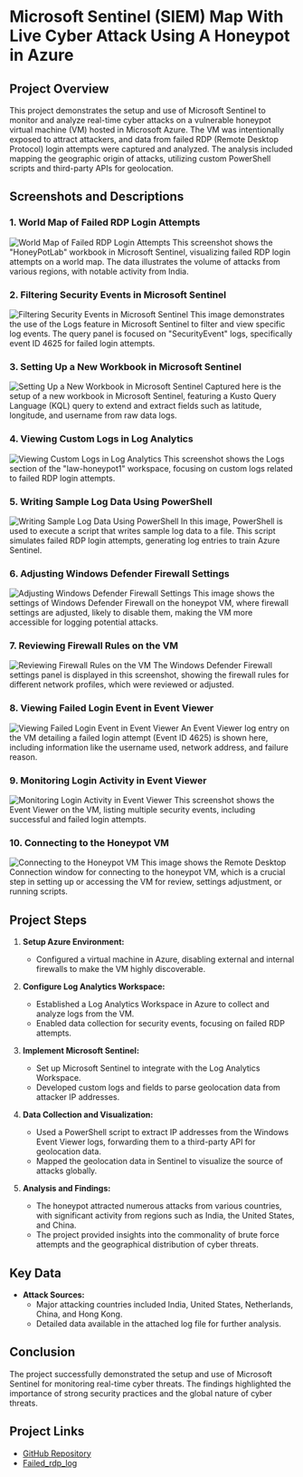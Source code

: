 # Microsoft Sentinel (SIEM) Map With Live Cyber Attack Using A Honeypot in Azure

## Project Overview

This project demonstrates the setup and use of Microsoft Sentinel to monitor and analyze real-time cyber attacks on a vulnerable honeypot virtual machine (VM) hosted in Microsoft Azure. The VM was intentionally exposed to attract attackers, and data from failed RDP (Remote Desktop Protocol) login attempts were captured and analyzed. The analysis included mapping the geographic origin of attacks, utilizing custom PowerShell scripts and third-party APIs for geolocation.

## Screenshots and Descriptions

### 1. World Map of Failed RDP Login Attempts
![World Map of Failed RDP Login Attempts](https://github.com/danartech/Honeynet-Azure-Project/blob/main/Screenshot%202024-07-24%20174223.png)
This screenshot shows the "HoneyPotLab" workbook in Microsoft Sentinel, visualizing failed RDP login attempts on a world map. The data illustrates the volume of attacks from various regions, with notable activity from India.

### 2. Filtering Security Events in Microsoft Sentinel
![Filtering Security Events in Microsoft Sentinel](https://github.com/danartech/Honeynet-Azure-Project/blob/main/Screenshot%202024-07-24%20173449.png)
This image demonstrates the use of the Logs feature in Microsoft Sentinel to filter and view specific log events. The query panel is focused on "SecurityEvent" logs, specifically event ID 4625 for failed login attempts.

### 3. Setting Up a New Workbook in Microsoft Sentinel
![Setting Up a New Workbook in Microsoft Sentinel](https://github.com/danartech/Honeynet-Azure-Project/blob/main/Screenshot%202024-07-24%20163219.png)
Captured here is the setup of a new workbook in Microsoft Sentinel, featuring a Kusto Query Language (KQL) query to extend and extract fields such as latitude, longitude, and username from raw data logs.

### 4. Viewing Custom Logs in Log Analytics
![Viewing Custom Logs in Log Analytics](https://github.com/danartech/Honeynet-Azure-Project/blob/main/Screenshot%202024-07-24%20161131.png)
This screenshot shows the Logs section of the "law-honeypot1" workspace, focusing on custom logs related to failed RDP login attempts.

### 5. Writing Sample Log Data Using PowerShell
![Writing Sample Log Data Using PowerShell](https://github.com/danartech/Honeynet-Azure-Project/blob/main/Screenshot%202024-07-24%20021629.png)
In this image, PowerShell is used to execute a script that writes sample log data to a file. This script simulates failed RDP login attempts, generating log entries to train Azure Sentinel.

### 6. Adjusting Windows Defender Firewall Settings
![Adjusting Windows Defender Firewall Settings](https://github.com/danartech/Honeynet-Azure-Project/blob/main/Screenshot%202024-07-23%20231336.png)
This image shows the settings of Windows Defender Firewall on the honeypot VM, where firewall settings are adjusted, likely to disable them, making the VM more accessible for logging potential attacks.

### 7. Reviewing Firewall Rules on the VM
![Reviewing Firewall Rules on the VM](https://github.com/danartech/Honeynet-Azure-Project/blob/main/Screenshot%202024-07-23%20231235.png)
The Windows Defender Firewall settings panel is displayed in this screenshot, showing the firewall rules for different network profiles, which were reviewed or adjusted.

### 8. Viewing Failed Login Event in Event Viewer
![Viewing Failed Login Event in Event Viewer](https://github.com/danartech/Honeynet-Azure-Project/blob/main/Screenshot%202024-07-23%20230457.png)
An Event Viewer log entry on the VM detailing a failed login attempt (Event ID 4625) is shown here, including information like the username used, network address, and failure reason.

### 9. Monitoring Login Activity in Event Viewer
![Monitoring Login Activity in Event Viewer](https://github.com/danartech/Honeynet-Azure-Project/blob/main/Screenshot%202024-07-23%20230242.png)
This screenshot shows the Event Viewer on the VM, listing multiple security events, including successful and failed login attempts.

### 10. Connecting to the Honeypot VM
![Connecting to the Honeypot VM](https://github.com/danartech/Honeynet-Azure-Project/blob/main/Screenshot%202024-07-23%20223601.png)
This image shows the Remote Desktop Connection window for connecting to the honeypot VM, which is a crucial step in setting up or accessing the VM for review, settings adjustment, or running scripts.

## Project Steps

1. **Setup Azure Environment:**
   - Configured a virtual machine in Azure, disabling external and internal firewalls to make the VM highly discoverable.

2. **Configure Log Analytics Workspace:**
   - Established a Log Analytics Workspace in Azure to collect and analyze logs from the VM.
   - Enabled data collection for security events, focusing on failed RDP attempts.

3. **Implement Microsoft Sentinel:**
   - Set up Microsoft Sentinel to integrate with the Log Analytics Workspace.
   - Developed custom logs and fields to parse geolocation data from attacker IP addresses.

4. **Data Collection and Visualization:**
   - Used a PowerShell script to extract IP addresses from the Windows Event Viewer logs, forwarding them to a third-party API for geolocation data.
   - Mapped the geolocation data in Sentinel to visualize the source of attacks globally.

5. **Analysis and Findings:**
   - The honeypot attracted numerous attacks from various countries, with significant activity from regions such as India, the United States, and China.
   - The project provided insights into the commonality of brute force attempts and the geographical distribution of cyber threats.

## Key Data

- **Attack Sources:**
  - Major attacking countries included India, United States, Netherlands, China, and Hong Kong.
  - Detailed data available in the attached log file for further analysis.

## Conclusion

The project successfully demonstrated the setup and use of Microsoft Sentinel for monitoring real-time cyber threats. The findings highlighted the importance of strong security practices and the global nature of cyber threats.

## Project Links

- [GitHub Repository](https://github.com/danartech/Honeynet-Azure-Project)
- [Failed_rdp_log](https://github.com/danartech/Honeynet-Azure-Project/blob/main/failedrdp.log)
